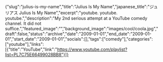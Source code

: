 {"slug":"julius-is-my-name","title":"Julius Is My Name","japanese_title":"ジュリアス Julius Is My Name","excerpt":"youtube. youtube. youtube.","description":"My 2nd serious attempt at a YouTube comedy channel. It did not suffice.","featured_image":"","background_image":"images/cool/coola.jpg","draft":false,"status":"archive","date":"2009-01-01","end_date":"2009-01-01","start_date":"2009-01-01","socials":[],"tags":["comedy"],"categories":["youtube"],"links":[{"title":"YouTube","link":"https://www.youtube.com/playlist?list=PL7C75E66499028BB8"}]}